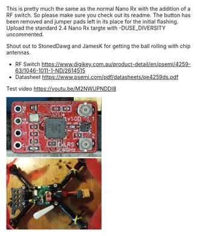 This is pretty much the same as the normal Nano Rx with the addition of a RF switch. So please make sure you check out its readme. The button has been removed and jumper pads left in its place for the initial flashing.  Upload the standard 2.4 Nano Rx targte with -DUSE_DIVERSITY uncommented.

Shout out to StonedDawg and JamesK for getting the ball rolling with chip antennas.

- RF Switch https://www.digikey.com.au/product-detail/en/psemi/4259-63/1046-1011-1-ND/2614515
- Datasheet https://www.psemi.com/pdf/datasheets/pe4259ds.pdf

Test video https://youtu.be/M2NWUPNDDI8

<img src="img/closeup.png" width="50%"> <img src="img/mounted.jpg" width="50%">
